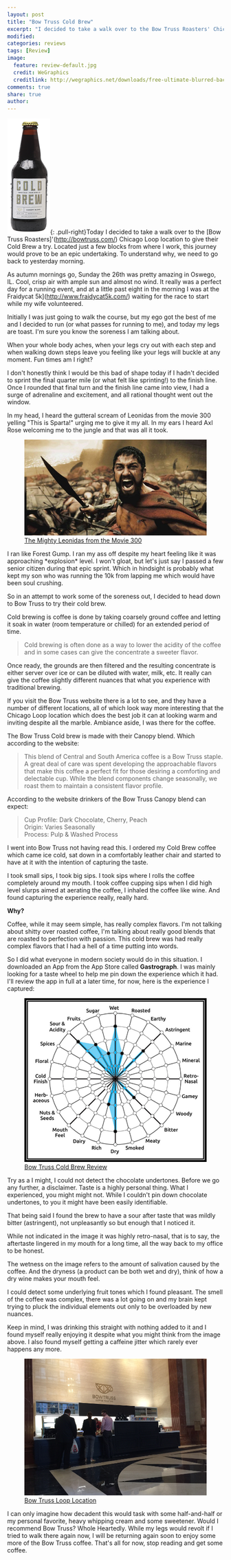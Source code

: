 ```yaml
---
layout: post
title: "Bow Truss Cold Brew"
excerpt: "I decided to take a walk over to the Bow Truss Roasters' Chicago Loop location to give their Cold Brew a try.  Located just a few blocks from where I work, this journey would prove to be an epic undertaking."
modified: 
categories: reviews
tags: [Review]
image:
  feature: review-default.jpg
  credit: WeGraphics
  creditlink: http://wegraphics.net/downloads/free-ultimate-blurred-background-pack/
comments: true
share: true
author: 
---
```

![Bow Truss Cold Brew](/images/bowtruss-brew.png){: .pull-right}Today I decided to take a walk over to the [Bow Truss Roasters]'(http://bowtruss.com/) Chicago Loop location to give their Cold Brew a try.  Located just a few blocks from where I work, this journey would prove to be an epic undertaking.  To understand why, we need to go back to yesterday morning.

As autumn mornings go, Sunday the 26th was pretty amazing in Oswego, IL.  Cool, crisp air with ample sun and almost no wind.  It really was a perfect day for a running event, and at a little past eight in the morning I was at the Fraidycat 5k](http://www.fraidycat5k.com/) waiting for the race to start while my wife volunteered.  

Initially I was just going to walk the course, but my ego got the best of me and I decided to run (or what passes for running to me), and today my legs are toast.  I'm sure you know the soreness I am talking about.  

When your whole body aches, when your legs cry out with each step and when walking down steps leave you feeling like your legs will buckle at any moment.  Fun times am I right?

I don't honestly think I would be this bad of shape today if I hadn't decided to sprint the final quarter mile (or what felt like sprinting!) to the finish line.  Once I rounded that final turn and the finish line came into view, I had a surge of adrenaline and excitement, and all rational thought went out the window.

In my head, I heard the gutteral scream of Leonidas from the movie 300 yelling "This is Sparta!" urging me to give it my all.  In my ears I heard Axl Rose welcoming me to the jungle and that was all it took.  
<figure>
    <img src="/images/leo.jpg"></a>
    <figcaption><a href="/images/leo.jpg" title="The Mighty Leonidas from the Movie 300">The Mighty Leonidas from the Movie 300</a></figcaption>
</figure>
I ran like Forest Gump.  I ran my ass off despite my heart feeling like it was approaching *explosion* level.  I won't gloat, but let's just say I passed a few senior citizen during that epic sprint.  Which in hindsight is probably what kept my son who was running the 10k from lapping me which would have been soul crushing.

So in an attempt to work some of the soreness out, I decided to head down to Bow Truss to try their cold brew.

Cold brewing is coffee is done by taking coarsely ground coffee and letting it soak in water (room temperature or chilled) for an extended period of time. 

> Cold brewing is often done as a way to lower the acidity of the coffee and in some cases can give the concentrate a sweeter flavor.  

Once ready, the grounds are then filtered and the resulting concentrate is either server over ice or can be diluted with water, milk, etc.  It really can give the coffee slightly different nuances that what you experience with traditional brewing.

If you visit the Bow Truss website there is a lot to see, and they have a number of different locations, all of which look way more interesting that the Chicago Loop location which does the best job it can at looking warm and inviting despite all the marble.  Ambiance aside, I was there for the coffee.

The Bow Truss Cold brew is made with their Canopy blend.  Which according to the website:

> This blend of Central and South America coffee is a Bow Truss staple. A great deal of care was spent developing the approachable flavors that make this coffee a perfect fit for those desiring a comforting and delectable cup. While the blend components change seasonally, we roast them to maintain a consistent flavor profile.

According to the website drinkers of the Bow Truss Canopy blend can expect:

> Cup Profile: Dark Chocolate, Cherry, Peach  
> Origin: Varies Seasonally  
> Process: Pulp & Washed Process

I went into Bow Truss not having read this.  I ordered my Cold Brew coffee which came ice cold, sat down in a comfortably leather chair and started to have at it with the intention of capturing the taste.

I took small sips, I took big sips.  I took sips where I rolls the coffee completely around my mouth.  I took coffee cupping sips when I did high level slurps aimed at aerating the coffee, I inhaled the coffee like wine.  And found capturing the experience really, really hard.

**Why?**

Coffee, while it may seem simple, has really complex flavors. I'm not talking about shitty over roasted coffee, I'm talking about really good blends that are roasted to perfection with passion.  This cold brew was had really complex flavors that I had a hell of a time putting into words.

So I did what everyone in modern society would do in this situation.  I downloaded an App from the App Store called **Gastrograph**.  I was mainly looking for a taste wheel to help me pin down the experience  which it had.  I'll review the app in full at a later time, for now, here is the experience I captured:
<figure>
    <img src="/images/bowtruss-brew-taste-border.jpg"></a>
    <figcaption><a href="/images/bowtruss-brew-taste-border.jpg" title="Bow Truss Cold Brew Review">Bow Truss Cold Brew Review</a></figcaption>
</figure>

Try as a I might, I could not detect the chocolate undertones.  Before we go any further, a disclaimer.  Taste is a highly personal thing.  What I experienced, you might might not.  While I couldn't pin down chocolate undertones, to you it might have been easily identifiable. 

That being said I found the brew to have a sour after taste that was mildly bitter (astringent), not unpleasantly so but enough that I noticed it.  

While not indicated in the image it was highly retro-nasal, that is to say, the aftertaste lingered in my mouth for a long time, all the way back to my office to be honest.

The wetness on the image refers to the amount of salivation caused by the coffee.  And the dryness (a product can be both wet and dry), think of how a dry wine makes your mouth feel.

I could detect some underlying fruit tones which I found pleasant.  The smell of the coffee was complex, there was a lot going on and my brain kept trying to pluck the individual elements out only to be overloaded by new nuances.

Keep in mind, I was drinking this straight with nothing added to it and I found myself really enjoying it despite what you might think from the image above.  I also found myself getting a caffeine jitter which rarely ever happens any more.
<figure>
    <img src="/images/bowtruss-loop.png"></a>
    <figcaption><a href="/images/bowtruss-loop.png" title="Bow Truss Loop Location">Bow Truss Loop Location</a></figcaption>
</figure>
I can only imagine how decadent this would task with some half-and-half or my personal favorite, heavy whipping cream and some sweetener.  Would I recommend Bow Truss?  Whole Heartedly.  While my legs would revolt if I tried to walk there again now, I will be returning again soon to enjoy some more of the Bow Truss coffee.  That's all for now, stop reading and get some coffee.

